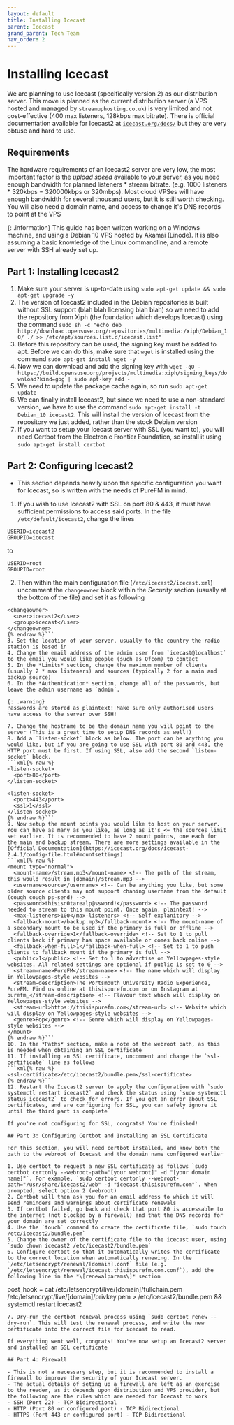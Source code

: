 ```yaml
---
layout: default
title: Installing Icecast
parent: Icecast
grand_parent: Tech Team
nav_order: 2
---
```


# Installing Icecast

We are planning to use Icecast (specifically version 2) as our distribution server. This move is planned as the current distribution server (a VPS hosted and managed by `streamuphosting.co.uk`) is very limited and not cost-effective (400 max listeners, 128kbps max bitrate). There is official documentation available for Icecast2 at [`icecast.org/docs/`](https://icecast.org/docs/) but they are very obtuse and hard to use.

## Requirements

The hardware requirements of an Icecast2 server are very low, the most important factor is the *upload speed* available to your server, as you need enough bandwidth for planned listeners * stream bitrate. (e.g. 1000 listeners * 320kbps = 320000kbps or 320mbps). Most cloud VPSes will have enough bandwidth for several thousand users, but it is still worth checking. You will also need a domain name, and access to change it's DNS records to point at the VPS

{: .information}
This guide has been written working on a Windows machine, and using a Debian 10 VPS hosted by Akamai (Linode). It is also assuming a basic knowledge of the Linux commandline, and a remote server with SSH already set up.

## Part 1: Installing Icecast2

1. Make sure your server is up-to-date using `sudo apt-get update && sudo apt-get upgrade -y`
2. The version of Icecast2 included in the Debian repositories is built without SSL support (blah blah licensing blah blah) so we need to add the repository from Xiph (the foundation which develops Icecast) using the command `sudo sh -c "echo deb http://download.opensuse.org/repositories/multimedia:/xiph/Debian_10/ ./ >> /etc/apt/sources.list.d/icecast.list"`
3. Before this repository can be used, the signing key must be added to apt. Before we can do this, make sure that `wget` is installed using the command `sudo apt-get install wget -y`
4. Now we can download and add the signing key with `wget -qO - https://build.opensuse.org/projects/multimedia:xiph/signing_keys/download?kind=gpg | sudo apt-key add -`
5. We need to update the package cache again, so run `sudo apt-get update`
6. We can finally install Icecast2, but since we need to use a non-standard version, we have to use the command `sudo apt-get install -t Debian_10 icecast2`. This will install the version of Icecast from the repository we just added, rather than the stock Debian version
7. If you want to setup your Icecast server with SSL (you want to), you will need Certbot from the Electronic Frontier Foundation, so install it using `sudo apt-get install certbot`

## Part 2: Configuring Icecast2

- This section depends heavily upon the specific configuration you want for Icecast, so is written with the needs of PureFM in mind.
1. If you wish to use Icecast2 with SSL on port 80 & 443, it must have sufficient permissions to access said ports. In the file `/etc/default/icecast2`, change the lines
```
USERID=icecast2
GROUPID=icecast
```
to
```
USERID=root
GROUPID=root
```
2. Then within the main configuration file (`/etc/icecast2/icecast.xml`) uncomment the `changeowner` block within the *Security* section (usually at the bottom of the file) and set it as following
```xml{% raw %}
<changeowner>
  <user>icecast2</user>
  <group>icecast</user>
</changeowner>
{% endraw %}```
3. Set the location of your server, usually to the country the radio station is based in
4. Change the email address of the admin user from `icecast@localhost` to the email you would like people (such as Ofcom) to contact
5. In the *Limits* section, change the maximum number of clients (usually 2 * max listeners) and sources (typically 2 for a main and backup source)
6. In the *Authentication* section, change all of the passwords, but leave the admin username as `admin`.

{: .warning}
Passwords are stored as plaintext! Make sure only authorised users have access to the server over SSH!

7. Change the hostname to be the domain name you will point to the server (This is a great time to setup DNS records as well!)
8. Add a `listen-socket` block as below. The port can be anything you would like, but if you are going to use SSL with port 80 and 443, the HTTP port must be first. If using SSL, also add the second `listen-socket` block.
```xml{% raw %}
<listen-socket>
  <port>80</port>
</listen-socket>

<listen-socket>
  <port>443</port>
  <ssl>1</ssl>
</listen-socket>
{% endraw %}```
9. Now setup the mount points you would like to host on your server. You can have as many as you like, as long as it's <= the sources limit set earlier. It is recommended to have 2 mount points, one each for the main and backup stream. There are more settings available in the [Official Documentation](https://icecast.org/docs/icecast-2.4.1/config-file.html#mountsettings)
```xml{% raw %}
<mount type="normal">
  <mount-name>/stream.mp3</mount-name> <!-- The path of the stream, this would result in [domain]/stream.mp3 -->
  <username>source</username> <!-- Can be anything you like, but some older source clients may not support chaning username from the default (cough cough ps-send) -->
  <password>thisisn0tarealp@ssword!</password> <!-- The password needed to stream to this mount point. Once again, plaintext! -->
  <max-listeners>100</max-listeners> <!-- Self explanitory -->
  <fallback-mount>/backup.mp3</fallback-mount> <!-- The mount-name of a secondary mount to be used if the primary is full or offline -->
  <fallback-override>1</fallback-override> <!-- Set to 1 to pull clients back if primary has space available or comes back online -->
  <fallback-when-full>1</fallback-when-full> <!-- Set to 1 to push clients to fallback mount if the primary is full -->
  <public>1</public> <!-- Set to 1 to advertise on Yellowpages-style websites. All related settings are optional if public is set to 0 -->
  <stream-name>PureFM</stream-name> <!-- The name which will display in Yellowpages-style websites -->
  <stream-description>The Portsmouth University Radio Experience, PureFM. Find us online at thisispurefm.com or on Instagram at purefm_</stream-description> <!-- Flavour text which will display on Yellowpages-style websites -->
  <stream-url>https://thisispurefm.com</stream-url> <!-- Website which will display on Yellowpages-style websites -->
  <genre>Pop</genre> <!-- Genre which will display on Yellowpages-style websites -->
</mount>
{% endraw %}```
10. In the *Paths* section, make a note of the webroot path, as this is needed when obtaining an SSL certificate
11. If installing an SSL certificate, uncomment and change the `ssl-certificate` line as follows
```xml{% raw %}
<ssl-certificate>/etc/icecast2/bundle.pem</ssl-certificate>
{% endraw %}```
12. Restart the Icecast2 server to apply the configuration with `sudo systemctl restart icecast2` and check the status using `sudo systemctl status icecast2` to check for errors. If you get an error about SSL certificates, and are configuring for SSL, you can safely ignore it until the third part is complete

If you're not configuring for SSL, congrats! You're finished!

## Part 3: Configuring Certbot and Installing an SSL Certificate

For this section, you will need certbot installed, and know both the path to the webroot of Icecast and the domain name configured earlier

1. Use certbot to request a new SSL certificate as follows `sudo certbot certonly --webroot-path="[your webroot]" -d "[your domain name]"`. For example, `sudo certbot certonly --webroot-path="/usr/share/icecast2/web" -d "icecast.thisispurefm.com"`. When prompted, select option 2 (webroot)
2. Certbot will then ask you for an email address to which it will send reminders and warnings about certificate renewals
3. If certbot failed, go back and check that port 80 is accessable to the internet (not blocked by a firewall) and that the DNS records for your domain are set correctly
4. Use the `touch` command to create the certificate file, `sudo touch /etc/icecast2/bundle.pem`
5. Change the owner of the certificate file to the icecast user, using `sudo chown icecast2 /etc/icecast2/bundle.pem`
6. Configure certbot so that it automatically writes the certificate to the correct location when automatically renewing. In the `/etc/letsencrypt/renewal/[domain].conf` file (e.g. `/etc/letsencrypt/renewal/icecast.thisispurefm.com.conf`), add the following line in the *\[renewalparams\]* section
```
post_hook = cat /etc/letsencrypt/live/[domain]/fullchain.pem /etc/letsencrypt/live/[domain]/privkey.pem > /etc/icecast2/bundle.pem && systemctl restart icecast2
```
7. Dry-run the certbot renewal process using `sudo certbot renew --dry-run`. This will test the renewal process, and write the new certificate into the correct file for icecast to read.

If everything went well, congrats! You've now setup an Icecast2 server and installed an SSL certificate

## Part 4: Firewall

- This is not a necessary step, but it is recommended to install a firewall to improve the security of your Icecast server.
- The actual details of seting up a firewall are left as an exercise to the reader, as it depends upon distribution and VPS provider, but the following are the rules which are needed for Icecast to work
- SSH (Port 22) - TCP Bidirectional
- HTTP (Port 80 or configured port) - TCP Bidirectional
- HTTPS (Port 443 or configured port) - TCP Bidirectional